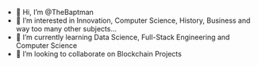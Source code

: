 - 👋 Hi, I’m @TheBaptman
- 👀 I’m interested in Innovation, Computer Science, History, Business and way too many other subjects...
- 🌱 I’m currently learning Data Science, Full-Stack Engineering and Computer Science
- 💞️ I’m looking to collaborate on Blockchain Projects

<!---
TheBaptman/TheBaptman is a ✨ special ✨ repository because its `README.md` (this file) appears on your GitHub profile.
You can click the Preview link to take a look at your changes.
--->
